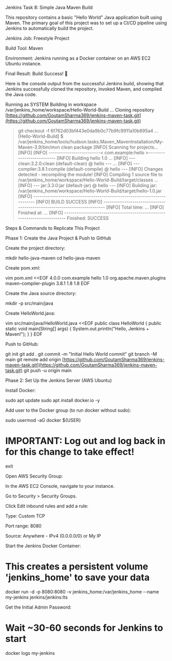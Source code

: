 Jenkins Task 8: Simple Java Maven Build

This repository contains a basic "Hello World" Java application built using Maven. The primary goal of this project was to set up a CI/CD pipeline using Jenkins to automatically build the project.

Jenkins Job: Freestyle Project

Build Tool: Maven

Environment: Jenkins running as a Docker container on an AWS EC2 Ubuntu instance.

Final Result: Build Success! 🚀

Here is the console output from the successful Jenkins build, showing that Jenkins successfully cloned the repository, invoked Maven, and compiled the Java code.

Running as SYSTEM
Building in workspace /var/jenkins_home/workspace/Hello-World-Build
...
Cloning repository [https://github.com/GoutamSharma369/jenkins-maven-task.git](https://github.com/GoutamSharma369/jenkins-maven-task.git)
 > git checkout -f 6f762d03bf443e0da9b0c77b9fc9911a10b895a4
...
[Hello-World-Build] $ /var/jenkins_home/tools/hudson.tasks.Maven_MavenInstallation/My-Maven-3.9/bin/mvn clean package
[INFO] Scanning for projects...
[INFO] 
[INFO] -------------------------< com.example:hello >--------------------------
[INFO] Building hello 1.0
...
[INFO] --- clean:3.2.0:clean (default-clean) @ hello ---
...
[INFO] --- compiler:3.8.1:compile (default-compile) @ hello ---
[INFO] Changes detected - recompiling the module!
[INFO] Compiling 1 source file to /var/jenkins_home/workspace/Hello-World-Build/target/classes
...
[INFO] --- jar:3.3.0:jar (default-jar) @ hello ---
[INFO] Building jar: /var/jenkins_home/workspace/Hello-World-Build/target/hello-1.0.jar
[INFO] ------------------------------------------------------------------------
[INFO] BUILD SUCCESS
[INFO] ------------------------------------------------------------------------
[INFO] Total time:  ...
[INFO] Finished at: ...
[INFO] ------------------------------------------------------------------------
Finished: SUCCESS


Steps & Commands to Replicate This Project

Phase 1: Create the Java Project & Push to GitHub

Create the project directory:

mkdir hello-java-maven
cd hello-java-maven


Create pom.xml:

vim pom.xml <<EOF
<project>
<modelVersion>4.0.0</modelVersion>
<groupId>com.example</groupId>
<artifactId>hello</artifactId>
<version>1.0</version>
<build>
<plugins>
<plugin>
<groupId>org.apache.maven.plugins</groupId>
<artifactId>maven-compiler-plugin</artifactId>
<version>3.8.1</version>
<configuration>
<source>1.8</source>
<target>1.8</target>
</configuration>
</plugin>
</plugins>
</build>
</project>
EOF


Create the Java source directory:

mkdir -p src/main/java


Create HelloWorld.java:

vim src/main/java/HelloWorld.java <<EOF
public class HelloWorld {
    public static void main(String[] args) {
        System.out.println("Hello, Jenkins + Maven!");
    }
}
EOF


Push to GitHub:

git init
git add .
git commit -m "Initial Hello World commit"
git branch -M main
git remote add origin [https://github.com/GoutamSharma369/jenkins-maven-task.git](https://github.com/GoutamSharma369/jenkins-maven-task.git)
git push -u origin main


Phase 2: Set Up the Jenkins Server (AWS Ubuntu)

Install Docker:

sudo apt update
sudo apt install docker.io -y


Add user to the Docker group (to run docker without sudo):

sudo usermod -aG docker ${USER}
# IMPORTANT: Log out and log back in for this change to take effect!
exit


Open AWS Security Group:

In the AWS EC2 Console, navigate to your instance.

Go to Security > Security Groups.

Click Edit inbound rules and add a rule:

Type: Custom TCP

Port range: 8080

Source: Anywhere - IPv4 (0.0.0.0/0) or My IP

Start the Jenkins Docker Container:

# This creates a persistent volume 'jenkins_home' to save your data
docker run -d -p 8080:8080 -v jenkins_home:/var/jenkins_home --name my-jenkins jenkins/jenkins:lts


Get the Initial Admin Password:

# Wait ~30-60 seconds for Jenkins to start
docker logs my-jenkins
